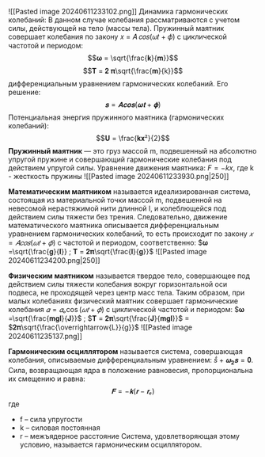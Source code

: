  ![[Pasted image 20240611233102.png]]
Динамика гармонических колебаний: В данном случае колебания
рассматриваются с учетом силы, действующей на тело (массы тела). Пружинный
маятник совершает колебания по закону 𝑥 = 𝐴 𝑐𝑜𝑠(𝜔𝑡 + 𝜙) с циклической частотой и
периодом: $$𝛚 = \sqrt{\frac{𝐤}{𝐦}}$$$$𝐓 = 𝟐 𝛑\sqrt{\frac{𝐦}{k}}$$
дифференциальным уравнением гармонических колебаний. Его решение:
$$𝐬 = 𝐀𝐜𝐨𝐬(𝛚𝐭 + 𝛟)$$
Потенциальная энергия пружинного маятника (гармонических колебаний):
$$𝐔 = \frac{𝐤𝐱²}{2}$$
**Пружинный маятник** — это груз массой m, подвешенный на абсолютно упругой
пружине и совершающий гармонические колебания под действием упругой силы.
Уравнение движения маятника:  $F=-kx$, где k - жесткость пружины
![[Pasted image 20240611233930.png|250]]

**Математическим маятником** называется идеализированная система, состоящая
из материальной точки массой m, подвешенной на невесомой нерастяжимой нити
длинной l, и колеблющейся под действием силы тяжести без трения. Следовательно,
движение математического маятника описывается дифференциальным уравнением
гармонических колебаний, то есть происходит по закону $𝑥 = 𝐴 𝑐𝑜𝑠(𝜔𝑡 + 𝜙)$ с
частотой и периодом, соответственно: $𝛚 =\sqrt{\frac{𝐠}{𝐥}} ; 𝐓 = 𝟐𝛑\sqrt{\frac{𝐥}{𝐠}}$
![[Pasted image 20240611234200.png|250]]

**Физическим маятником** называется твердое тело, совершающее под действием
силы тяжести колебания вокруг горизонтальной оси подвеса, не проходящей через
центр масс тела. Таким образом, при малых колебаниях физический маятник
совершает гармонические колебания $𝛼 = 𝛼ₒ \cos (𝜔𝑡 + 𝜙)$ с циклической частотой и
периодом: $𝛚 =\sqrt{\frac{𝐦𝐠𝐥}{𝐉}}$ ; $𝐓 = 𝟐𝛑\sqrt{\frac{𝐉}{𝐦𝐠𝐥}}$ = $𝟐𝛑\sqrt{\frac{\overrightarrow{L}}{g}}$
![[Pasted image 20240611235137.png]]

**Гармоническим осциллятором** называется система, совершающая колебания,
описываемые дифференциальным уравнением:  $ṧ + 𝛚_𝟐𝐬 = 𝟎$. Сила, возвращающая
ядра в положение равновесия, пропорциональна их смещению и равна:
$$𝐅 = −𝐤  (𝐫 − 𝐫ₑ)$$где
 - f – сила упругости 
 - k – силовая постоянная 
 - r – межъядерное расстояние Система, удовлетворяющая этому условию, называется гармоническим осциллятором.

